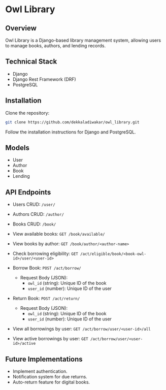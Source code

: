 # Owl Library

## Overview
Owl Library is a Django-based library management system, allowing users to manage books, authors, and lending records. 

## Technical Stack
- Django
- Django Rest Framework (DRF)
- PostgreSQL

## Installation
Clone the repository:
```bash
git clone https://github.com/dekkaladiwakar/owl_library.git
```
Follow the installation instructions for Django and PostgreSQL.

## Models
- User
- Author
- Book
- Lending

## API Endpoints
- Users CRUD: `/user/`
- Authors CRUD: `/author/`
- Books CRUD: `/book/`
- View available books: `GET /book/available/`
- View books by author: `GET /book/author/<author-name>`
- Check borrowing eligibility: `GET /act/eligible/book/<book-owl-id>/user/<user-id>`
- Borrow Book: `POST /act/borrow/`
  - Request Body (JSON):
    - `owl_id` (string): Unique ID of the book
    - `user_id` (number): Unique ID of the user

- Return Book: `POST /act/return/`
  - Request Body (JSON):
    - `owl_id` (string): Unique ID of the book
    - `user_id` (number): Unique ID of the user
- View all borrowings by user: `GET /act/borrow/user/<user-id>/all`
- View active borrowings by user: `GET /act/borrow/user/<user-id>/active`

## Future Implementations
- Implement authentication.
- Notification system for due returns.
- Auto-return feature for digital books.
